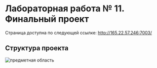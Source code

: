 # Лабораторная работа № 11. Финальный проект
Страница доступна по следующей ссылке: http://165.22.57.246:7003/
## Структура проекта
![предметная область](https://user-images.githubusercontent.com/91442220/175619095-1d804df8-b8cb-4613-b645-5deb61b8db2d.png)

